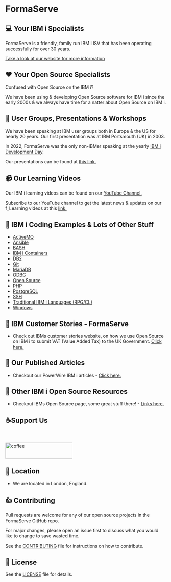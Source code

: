 # FormaServe

## 💻 Your IBM i Specialists

FormaServe is a friendly, family run IBM i ISV that has been operating successfully for over 30 years.

[Take a look at our website for more information](https://www.formaserve.co.uk)

## ❤️ Your Open Source Specialists

Confused with Open Source on the IBM i?

We have been using &amp; developing Open Source software for IBM i since the early 2000s &amp; we always have time for a natter about Open Source on IBM i.

## 👴 User Groups, Presentations & Workshops

We have been speaking at IBM user groups both in Europe &amp; the US for nearly 20 years.  Our first presentation was at IBM Portsmouth (UK) in 2003.

In 2022, FormaServe was the only non-IBMer speaking at the yearly [IBM i Development Day](https://ideveloperday.com).

Our presentations can be found at [this link.](https://github.com/FormaServe/f_Learning/tree/master/User_Groups)

## 📹 Our Learning Videos

Our IBM i learning videos can be found on our [YouTube Channel.](https://www.youtube.com/FormaServeSystemsLtdLoughton)

Subscribe to our YouTube channel to get the latest news &amp; updates on our f_Learning videos at this [link.](https://www.youtube.com/FormaServeSystemsLtdLoughton?sub_confirmation=1 )

## 🔗 IBM i Coding Examples & Lots of Other Stuff

- [ActiveMQ](https://github.com/FormaServe/f_Learning/tree/master/ActiveMQ)
- [Ansible](https://github.com/FormaServe/f_Learning/tree/master/Ansible)
- [BASH](https://github.com/FormaServe/f_Learning/tree/master/Bash)
- [IBM i Containers](https://github.com/FormaServe/f_Learning/tree/master/Containers)
- [DB2](https://github.com/FormaServe/f_Learning/tree/master/DB2)
- [Git](https://github.com/FormaServe/f_Learning/tree/master/Git)
- [MariaDB](https://github.com/FormaServe/f_Learning/tree/master/MariaDB)
- [ODBC](https://github.com/FormaServe/f_Learning/tree/master/ODBC)
- [Open Source](https://github.com/FormaServe/f_Learning/tree/master/OpenSource)
- [PHP](https://github.com/FormaServe/f_Learning/tree/master/PHP)
- [PostgreSQL](https://github.com/FormaServe/f_Learning/tree/master/PostgreSQL)
- [SSH](https://github.com/FormaServe/f_Learning/tree/master/SSH)
- [Traditional IBM i Languages (RPG/CL)](https://github.com/FormaServe/f_Learning/tree/master/Traditional_Languages)
- [Windows](https://github.com/FormaServe/f_Learning/tree/master/Windows)

## 🔗 IBM Customer Stories - FormaServe

- Check out IBMs customer stories website, on how we use Open Source on IBM i to submit VAT (Value Added Tax) to the UK Government. [Click here.](https://www.ibm.com/it-infrastructure/us-en/resources/power/ibm-i-customer-stories/#/FormaServe-systems/)

## 🔗 Our Published Articles

- Checkout our PowerWire IBM i articles - [Click here.](https://powerwire.eu/author/andy-youens)

## 🔗 Other IBM i Open Source Resources

- Checkout IBMs Open Source page, some great stuff there! - [Links here.](https://ibm.github.io/ibmi-oss-resources/)

<p>
  <h2 align="left">☕Support Us</h2>
  <p>&nbsp;</p>
  <p>
    <a href="https://ko-fi.com/andyYouens">
      <img align="left" src="https://cdn.buymeacoffee.com/buttons/v2/default-blue.png" height="50" width="210" alt="coffee"/>
    </a>
  </p>
  <p>&nbsp;</p>
  <p>&nbsp;</p>
</p>


## 🏢 Location

- We are located in London, England.

## 👍 Contributing

Pull requests are welcome for any of our open source projects in the FormaServe GitHub repo.

For major changes, please open an issue first to discuss what you would like to change to save wasted time.

See the [CONTRIBUTING](CONTRIBUTING.md) file for instructions on how to contribute.

## 📝 License

See the [LICENSE](LICENSE.md) file for details.
